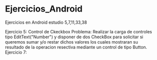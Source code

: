 # Ejercicios_Android
Ejercicios en Android estudio 5,7,11,33,38

Ejercicio 5: Control de  Ckeckbox
Problema: Realizar la carga de controles tipo EditText("Number") y disponer de dos CheckBox para solicitar si queremos sumar y/o restar dichos valores los cuales mostraran
su resultado de la operacion resectiva  mediante un control de tipo Button. 
Ejercicio 7: 
